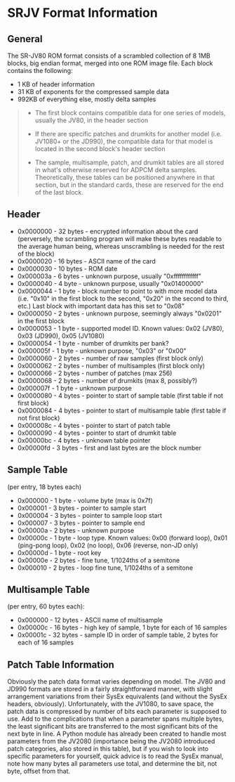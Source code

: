 # SRJV Format Information
 
## General

The SR-JV80 ROM format consists of a scrambled collection of 8 1MB blocks, big endian format, merged into one ROM image file. Each block contains the following:

* 1 KB of header information
* 31 KB of exponents for the compressed sample data
* 992KB of everything else, mostly delta samples

> * The first block contains compatible data for one series of models, usually the JV80, in the header section
>
> * If there are specific patches and drumkits for another model (i.e. JV1080+ or the JD990), the compatible data for that model is located in the second block's header section
>
> * The sample, multisample, patch, and drumkit tables are all stored in what's otherwise reserved for ADPCM delta samples. Theoretically, these tables can be positioned anywhere in that section, but in the standard cards, these are reserved for the end of the last block.

## Header

* 0x0000000 - 32 bytes - encrypted information about the card (perversely, the scrambling program will make these bytes readable to the average human being, whereas unscrambling is needed for the rest of the block)
* 0x0000020 - 16 bytes - ASCII name of the card
* 0x0000030 - 10 bytes - ROM date
* 0x000003a - 6 bytes - unknown purpose, usually "0xffffffffffff"
* 0x0000040 - 4 byte - unknown purpose, usually "0x01400000"
* 0x0000044 - 1 byte - block number to point to with more model data (i.e. "0x10" in the first block to the second, "0x20" in the second to third, etc.) Last block with important data has this set to "0x08"
* 0x0000050 - 2 bytes - unknown purpose, seemingly always "0x0201" in the first block
* 0x0000053 - 1 byte - supported model ID. Known values: 0x02 (JV80), 0x03 (JD990), 0x05 (JV1080)
* 0x0000054 - 1 byte - number of drumkits per bank?
* 0x000005f - 1 byte - unknown purpose, "0x03" or "0x00"
* 0x0000060 - 2 bytes - number of raw samples (first block only)
* 0x0000062 - 2 bytes - number of multisamples (first block only)
* 0x0000066 - 2 bytes - number of patches (max 256)
* 0x0000068 - 2 bytes - number of drumkits (max 8, possibly?)
* 0x000007f - 1 byte - unknown purpose
* 0x0000080 - 4 bytes - pointer to start of sample table (first table if not first block)
* 0x0000084 - 4 bytes - pointer to start of multisample table (first table if not first block)
* 0x000008c - 4 bytes - pointer to start of patch table
* 0x0000090 - 4 bytes - pointer to start of drumkit table
* 0x00000bc - 4 bytes - unknown table pointer
* 0x00000fd - 3 bytes - first and last bytes are the block number

## Sample Table

(per entry, 18 bytes each)
* 0x000000 - 1 byte - volume byte (max is 0x7f)
* 0x000001 - 3 bytes - pointer to sample start
* 0x000004 - 3 bytes - pointer to sample loop start
* 0x000007 - 3 bytes - pointer to sample end
* 0x00000a - 2 bytes - unknown purpose
* 0x00000c - 1 byte - loop type. Known values: 0x00 (forward loop), 0x01 (ping-pong loop), 0x02 (no loop), 0x06 (reverse, non-JD only)
* 0x00000d - 1 byte - root key
* 0x00000e - 2 bytes - fine tune, 1/1024ths of a semitone
* 0x000010 - 2 bytes - loop fine tune, 1/1024ths of a semitone

## Multisample Table

(per entry, 60 bytes each):
* 0x000000 - 12 bytes - ASCII name of multisample
* 0x00000c - 16 bytes - high key of sample, 1 byte for each of 16 samples
* 0x00001c - 32 bytes - sample ID in order of sample table, 2 bytes for each of 16 samples

## Patch Table Information

Obviously the patch data format varies depending on model. The JV80 and JD990 formats are stored in a fairly straightforward manner, with slight arrangement variations from their SysEx equivalents (and without the SysEx headers, obviously). Unfortunately, with the JV1080, to save space, the patch data is compressed by number of bits each parameter is supposed to use. Add to the complications that when a parameter spans multiple bytes, the least significant bits are transferred to the most significant bits of the next byte in line. A Python module has already been created to handle most parameters from the JV2080 (importance being the JV2080 introduced patch categories, also stored in this table), but if you wish to look into specific parameters for yourself, quick advice is to read the SysEx manual, note how many bytes all parameters use total, and determine the bit, not byte, offset from that.